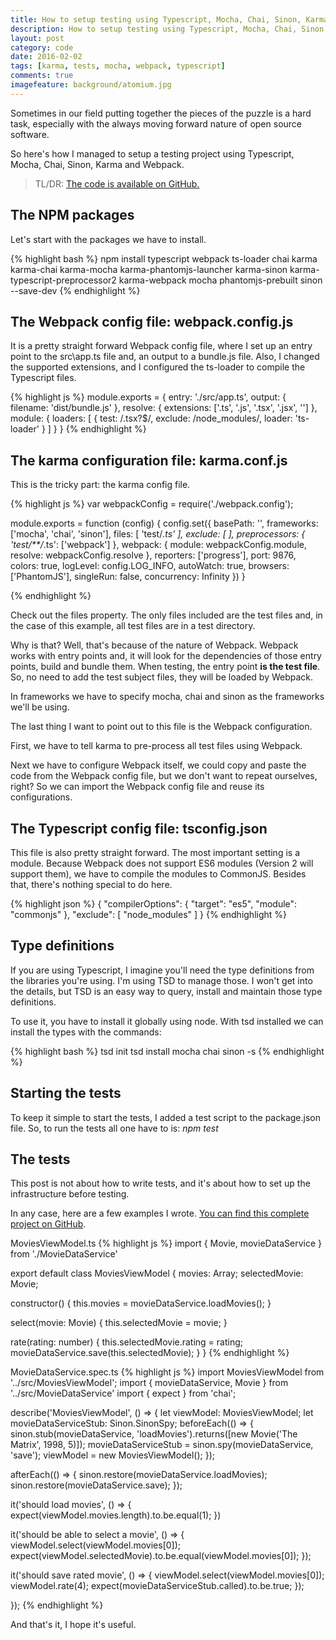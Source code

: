 ```yaml
---
title: How to setup testing using Typescript, Mocha, Chai, Sinon, Karma and Webpack
description: How to setup testing using Typescript, Mocha, Chai, Sinon, Karma and Webpack.
layout: post
category: code
date: 2016-02-02
tags: [karma, tests, mocha, webpack, typescript]
comments: true
imagefeature: background/atomium.jpg
---
```

Sometimes in our field putting together the pieces of the puzzle is a hard task, especially with the always moving forward nature of open source software.

So here's how I managed to setup a testing project using Typescript, Mocha, Chai, Sinon, Karma and Webpack.
<!-- more -->
> TL/DR: [The code is available on GitHub.](https://github.com/vintem/TypescriptMochaWebpackDemo)

## The NPM packages

Let's start with the packages we have to install.

{% highlight bash %} 
npm install typescript webpack ts-loader chai karma karma-chai karma-mocha karma-phantomjs-launcher karma-sinon karma-typescript-preprocessor2 karma-webpack mocha phantomjs-prebuilt sinon --save-dev
{% endhighlight %}

## The Webpack config file: webpack.config.js

It is a pretty straight forward Webpack config file, where I set up an entry point to the src\app.ts file and, an output to a bundle.js file. Also, I changed the supported extensions, and I configured the ts-loader to compile the Typescript files.

{% highlight js %}
module.exports = {
  entry: './src/app.ts',
  output: {
    filename: 'dist/bundle.js'
  },
  resolve: {
    extensions: ['.ts', '.js', '.tsx', '.jsx', '']
  },
  module: {
    loaders: [
      {
        test: /\.tsx?$/,
        exclude: /node_modules/,
        loader: 'ts-loader'
      }
    ]
  }
}
{% endhighlight %}

## The karma configuration file: karma.conf.js

This is the tricky part: the karma config file.

{% highlight js %}
var webpackConfig = require('./webpack.config');

module.exports = function (config) {
  config.set({
    basePath: '',
    frameworks: ['mocha', 'chai', 'sinon'],
    files: [
      'test/*.ts'
    ],
    exclude: [
    ],
    preprocessors: {
      'test/**/*.ts': ['webpack']
    },
    webpack: {
      module: webpackConfig.module,
      resolve: webpackConfig.resolve
    },
    reporters: ['progress'],
    port: 9876,
    colors: true,
    logLevel: config.LOG_INFO,
    autoWatch: true,
    browsers: ['PhantomJS'],
    singleRun: false,
    concurrency: Infinity
  })
}

{% endhighlight %}

Check out the files property. The only files included are the test files and, in the case of this example, all test files are in a test directory. 

Why is that? Well, that's because of the nature of Webpack. Webpack works with entry points and, it will look for the dependencies of those entry points, build and bundle them. When testing, the entry point **is the test file**. So, no need to add the test subject files, they will be loaded by Webpack.

In frameworks we have to specify mocha, chai and sinon as the frameworks we'll be using.

The last thing I want to point out to this file is the Webpack configuration. 

First, we have to tell karma to pre-process all test files using Webpack.

Next we have to configure Webpack itself, we could copy and paste the code from the Webpack config file, but we don't want to repeat ourselves, right? So we can import the Webpack config file and reuse its configurations.

## The Typescript config file: tsconfig.json

This file is also pretty straight forward. The most important setting is a module. Because Webpack does not support ES6 modules (Version 2 will support them), we have to compile the modules to CommonJS. Besides that, there's nothing special to do here. 

{% highlight json %}
{
  "compilerOptions": {
    "target": "es5",
    "module": "commonjs"
  },
  "exclude": [
    "node_modules"
  ]
}
{% endhighlight %}

## Type definitions

If you are using Typescript, I imagine you'll need the type definitions from the libraries you're using. I'm using TSD to manage those. I won't get into the details, but TSD is an easy way to query, install and maintain those type definitions. 

To use it, you have to install it globally using node. With tsd installed we can install the types with the commands:

{% highlight bash %}
tsd init
tsd install mocha chai sinon -s
{% endhighlight %}

## Starting the tests

To keep it simple to start the tests, I added a test script to the package.json file. So, to run the tests all one have to is: *npm test*

## The tests

This post is not about how to write tests, and it's about how to set up the infrastructure before testing. 

In any case, here are a few examples I wrote. [You can find this complete project on GitHub](https://github.com/vintem/TypescriptMochaWebpackDemo).

MoviesViewModel.ts
{% highlight js %}
import { Movie, movieDataService } from './MovieDataService'

export default class MoviesViewModel {
  movies: Array<Movie>;
  selectedMovie: Movie;

  constructor() {
    this.movies = movieDataService.loadMovies();
  }

  select(movie: Movie) {
    this.selectedMovie = movie;
  }

  rate(rating: number) {
    this.selectedMovie.rating = rating;
    movieDataService.save(this.selectedMovie);
  }
}
{% endhighlight %}

MovieDataService.spec.ts
{% highlight js %}
import MoviesViewModel from '../src/MoviesViewModel';
import { movieDataService, Movie } from '../src/MovieDataService'
import { expect } from 'chai';

describe('MoviesViewModel', () => {
  let viewModel: MoviesViewModel;
  let movieDataServiceStub: Sinon.SinonSpy;
  beforeEach(() => {
    sinon.stub(movieDataService, 'loadMovies').returns([new Movie('The Matrix', 1998, 5)]);
    movieDataServiceStub = sinon.spy(movieDataService, 'save');
    viewModel = new MoviesViewModel();
  });

  afterEach(() => {
    sinon.restore(movieDataService.loadMovies);
    sinon.restore(movieDataService.save);
  });

  it('should load movies', () => {
    expect(viewModel.movies.length).to.be.equal(1);
  })

  it('should be able to select a movie', () => {
    viewModel.select(viewModel.movies[0]);
    expect(viewModel.selectedMovie).to.be.equal(viewModel.movies[0]);
  });

  it('should save rated movie', () => {
    viewModel.select(viewModel.movies[0]);
    viewModel.rate(4);
    expect(movieDataServiceStub.called).to.be.true;
  });

});
{% endhighlight %}

And that's it, I hope it's useful.
